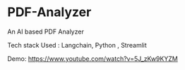 # PDF-Analyzer
An AI based PDF Analyzer

Tech stack Used : Langchain, Python , Streamlit

Demo: https://www.youtube.com/watch?v=5J_zKw9KYZM 
